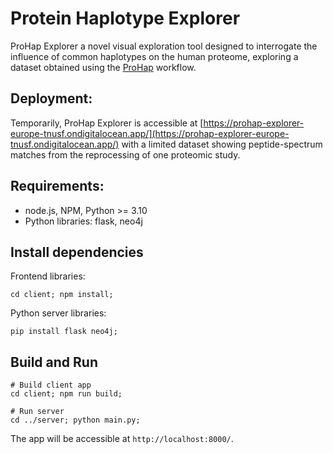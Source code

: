 # Protein Haplotype Explorer
ProHap Explorer a novel visual exploration tool designed to interrogate the influence of common haplotypes on the human proteome, exploring a dataset obtained using the [ProHap](https://github.com/ProGenNo/ProHap) workflow. 
## Deployment:
Temporarily, ProHap Explorer is accessible at [https://prohap-explorer-europe-tnusf.ondigitalocean.app/](https://prohap-explorer-europe-tnusf.ondigitalocean.app/) with a limited dataset showing peptide-spectrum matches from the reprocessing of one proteomic study.
## Requirements:
* node.js, NPM, Python >= 3.10
* Python libraries: flask, neo4j
## Install dependencies
Frontend libraries:
```
cd client; npm install;
```
Python server libraries:
```
pip install flask neo4j;
```
## Build and Run

```
# Build client app
cd client; npm run build;

# Run server
cd ../server; python main.py;
```

The app will be accessible at `http://localhost:8000/`.

